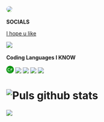 <img src="https://media.discordapp.net/attachments/770629107389038593/770697987252289596/tenor_1.gif" style="border-radius: 75%;">

**SOCIALS**

 <a href="https://discord.bio/p/Puls">I hope u like</a>

<code><img height="20" src="https://user-images.githubusercontent.com/71470681/96876612-aac16780-1446-11eb-89c5-07799ed85ccd.png"></code>

**Coding Languages I KNOW**

<code><img height="20" src="https://raw.githubusercontent.com/github/explore/80688e429a7d4ef2fca1e82350fe8e3517d3494d/topics/csharp/csharp.png"></code>
<code><img height="20" src="https://user-images.githubusercontent.com/71470681/96875385-27ebdd00-1445-11eb-884c-472ce5f82732.png"></code>
<code><img height="20" src="https://user-images.githubusercontent.com/71470681/97336590-9077f700-1855-11eb-983a-8b1f1a22a0c6.jpg"></code>
<code><img height="20" src="https://user-images.githubusercontent.com/71470681/97336583-8f46ca00-1855-11eb-90fb-395fc8128d4e.png"></code>
<code><img height="20" src="https://user-images.githubusercontent.com/71470681/97337455-b0f48100-1856-11eb-8249-7704ccd1648e.jpg"></code>

# ![Puls github stats](https://github-readme-stats.vercel.app/api?username=Puls1337&show_icons=true&theme=tokyonight)
<a href="https://github.com/Puls1337?tab=repositories">
 <img align="center" src="https://github-readme-stats.vercel.app/api/top-langs/?username=Puls1337&layout=compact&show_icons=true&&theme=tokyonight" />
